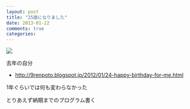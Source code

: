 ```yaml
---
layout: post
title: "25歳になりました"
date: 2013-01-22
comments: true
categories:
---
```


<img class="u-max-full-width" src="https://lh6.googleusercontent.com/-WIyjTfgk1Uc/UWlAsazqCFI/AAAAAAAAEE8/DaWEW_h96zc/s719/IMG_0129.JPG" />

去年の自分

* <http://9renpoto.blogspot.jp/2012/01/24-happy-birthday-for-me.html>

1年ぐらいでは何も変わらなかった

とりあえず納期までのプログラム書く
